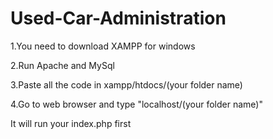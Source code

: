 # Used-Car-Administration

1.You need to download XAMPP for windows

2.Run Apache and MySql

3.Paste all the code in xampp/htdocs/(your folder name)

4.Go to web browser and type "localhost/(your folder name)"

It will run your index.php first
